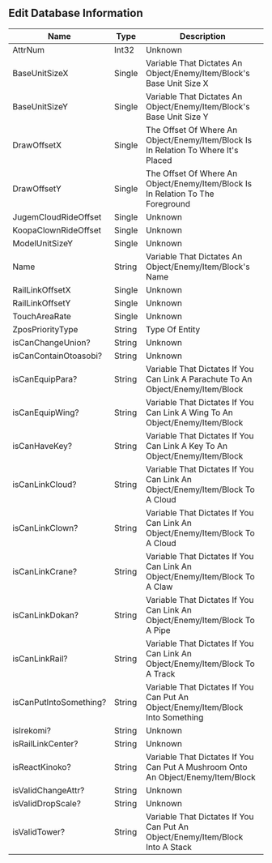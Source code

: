 ## Edit Database Information

| Name | Type | Description                                                                                                                                                                                                                                                                           |
|--------|------|---------------------------------------------------------------------------------------------------------------------------------------------------------------------------------------------------------------------------------------------------------------------------------------|
| AttrNum | Int32 | Unknown
| BaseUnitSizeX | Single | Variable That Dictates An Object/Enemy/Item/Block's Base Unit Size X
| BaseUnitSizeY | Single | Variable That Dictates An Object/Enemy/Item/Block's Base Unit Size Y
| DrawOffsetX | Single | The Offset Of Where An Object/Enemy/Item/Block Is In Relation To Where It's Placed
| DrawOffsetY | Single | The Offset Of Where An Object/Enemy/Item/Block Is In Relation To The Foreground
| JugemCloudRideOffset | Single | Unknown
| KoopaClownRideOffset | Single | Unknown
| ModelUnitSizeY | Single | Unknown
| Name | String | Variable That Dictates An Object/Enemy/Item/Block's Name
| RailLinkOffsetX | Single | Unknown
| RailLinkOffsetY | Single | Unknown
| TouchAreaRate | Single | Unknown
| ZposPriorityType | String | Type Of Entity
| isCanChangeUnion? | String | Unknown
| isCanContainOtoasobi? | String | Unknown
| isCanEquipPara? | String | Variable That Dictates If You Can Link A Parachute To An Object/Enemy/Item/Block
| isCanEquipWing? | String | Variable That Dictates If You Can Link A Wing To An Object/Enemy/Item/Block
| isCanHaveKey? | String | Variable That Dictates If You Can Link A Key To An Object/Enemy/Item/Block
| isCanLinkCloud? | String | Variable That Dictates If You Can Link An Object/Enemy/Item/Block To A Cloud
| isCanLinkClown? | String | Variable That Dictates If You Can Link An Object/Enemy/Item/Block To A Cloud
| isCanLinkCrane? | String | Variable That Dictates If You Can Link An Object/Enemy/Item/Block To A Claw
| isCanLinkDokan? | String | Variable That Dictates If You Can Link An Object/Enemy/Item/Block To A Pipe
| isCanLinkRail? | String | Variable That Dictates If You Can Link An Object/Enemy/Item/Block To A Track
| isCanPutIntoSomething? | String | Variable That Dictates If You Can Put An Object/Enemy/Item/Block Into Something
| isIrekomi? | String | Unknown
| isRailLinkCenter? | String | Unknown
| isReactKinoko? | String | Variable That Dictates If You Can Put A Mushroom Onto An Object/Enemy/Item/Block
| isValidChangeAttr? | String | Unknown
| isValidDropScale? | String | Unknown
| isValidTower? | String | Variable That Dictates If You Can Put An Object/Enemy/Item/Block Into A Stack

